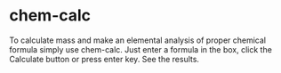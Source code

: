 chem-calc
=========

To calculate mass and make an elemental analysis of proper chemical formula simply use chem-calc. Just enter a formula in the box, click the Calculate button or press enter key. See the results.
